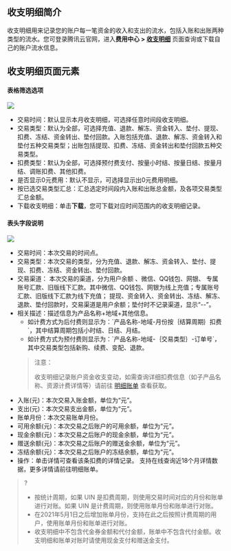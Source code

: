 ## 收支明细简介
收支明细用来记录您的账户每一笔资金的收入和支出的流水，包括入账和出账两种类型的流水。您可登录腾讯云官网，进入**费用中心 > [收支明细](https://console.cloud.tencent.com/expense/transactions)** 页面查询或下载自己的账户流水信息。

## 收支明细页面元素

#### 表格筛选选项
![](https://qcloudimg.tencent-cloud.cn/raw/124476b48f39eaed8e7a317c19c51ec9.png)
 - 交易时间：默认显示本月收支明细，可选择任意时间段收支明细。
 - 交易类型：默认为全部，可选择充值、退款、解冻、资金转入、垫付、提现、扣费、冻结、资金转出、垫付回款。入账包括充值、退款、解冻、资金转入和垫付五种交易类型；出账包括提现、扣费、冻结、资金转出和垫付回款五种交易类型。
 - 扣费类型：默认为全部，可选择预付费支付、按量小时结、按量日结、按量月结、调账扣费、其他扣费。
 - 是否显示0元费用：默认不显示，可选择显示出0元费用明细。
 - 按已选交易类型汇总：汇总选定时间段内入账和出账总金额，及各项交易类型汇总金额。
 - 下载收支明细：单击**下载**，您可下载对应时间范围内的收支明细记录。

#### 表头字段说明
![](https://qcloudimg.tencent-cloud.cn/raw/3551acea89757fa23b01b8e38c89db5b.png)
<ul>
	<li>交易时间：本次交易的时间点。</li>
	<li>交易类型：本次交易的类型，分为充值、退款、解冻、资金转入、垫付、提现、扣费、冻结、资金转出、垫付回款。</li>
	<li>交易渠道： 本次交易的渠道，分为用户余额 、微信、QQ钱包、网银、 专属账号汇款、旧版线下汇款。其中微信、QQ钱包、网银为线上充值；专属账号汇款、旧版线下汇款为线下充值； 提现、资金转入、资金转出、冻结、解冻、退款、垫付回款时，交易渠道是用户余额；垫付时不记录渠道，显示“--”。</li>
	<li>相关描述：描述信息为产品名称+地域+其他信息。
		<ul  style="margin: 0;">
			<li>如计费方式为后付费则显示为：`产品名称-地域-月份按｛结算周期｝扣费`，其中结算周期包括小时结、日结、月结。</li>
			<li>如计费方式为预付费则显示为：`产品名称-地域-｛交易类型｝-订单号`，其中交易类型包括新购、续费、变配、退款。</li>
		</ul>
		<blockquote class="d-mod-notice">
							<div class="d-mod-title d-notice-title">
								<i class="d-icon-notice"></i>注意：
							</div>
               <p> 收支明细记录账户资金收支变动，如需查询详细扣费信息（如子产品名称、资源计费详情等）请前往 <a href="https://console.cloud.tencent.com/expense/bill/summary">明细账单</a> 查看获取。</p>
			</blockquote>
	</li>
	<li>入账(元)：本次交易入账金额，单位为“元”。</li>
	<li>支出(元)：本次交易支出金额，单位为“元”。</li>
	<li>账单月份：本次交易账单月份。</li>
	<li>可用余额(元)：本次交易之后账户的可用余额，单位为“元”。</li>
	<li>现金余额(元)：本次交易之后账户的现金余额，单位为“元”。</li>
	<li>赠送余额(元)：本次交易之后账户的赠送金余额，单位为“元”。</li>
	<li>冻结余额(元)：本次交易之后账户的冻结余额，单位为“元”。</li>
	<li> 操作：单击详情可查看该条扣费的详情记录。 支持在线查询近18个月详情数据，更多详情请前往明细账单。</li>
</ul>

>? 
> - 按统计周期，如果 UIN 是扣费周期，则使用交易时间对应的月份和账单进行对账。如果 UIN 是计费周期，则使用账单月份和账单进行对账。
> - 在2021年5月1日之后增加账单月份，支持在此之后按照计费周期的用户，使用账单月份和账单进行对账。
> - 收支明细中不包含代金券金额和代付金额，账单中不包含代付金额。收支明细和账单对账时请使用现金支付和赠送金支付。
> 
